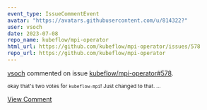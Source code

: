 ```yaml
---
event_type: IssueCommentEvent
avatar: "https://avatars.githubusercontent.com/u/814322?"
user: vsoch
date: 2023-07-08
repo_name: kubeflow/mpi-operator
html_url: https://github.com/kubeflow/mpi-operator/issues/578
repo_url: https://github.com/kubeflow/mpi-operator
---
```


<a href='https://github.com/vsoch' target='_blank'>vsoch</a> commented on issue <a href='https://github.com/kubeflow/mpi-operator/issues/578' target='_blank'>kubeflow/mpi-operator#578</a>.

<small>okay that's two votes for `kubeflow-mpi`! Just changed to that. ...</small>

<a href='https://github.com/kubeflow/mpi-operator/issues/578' target='_blank'>View Comment</a>